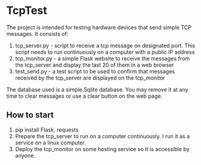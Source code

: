 # TcpTest
The project is intended for testing hardware devices that send simple TCP messages.
It consists of:

1. tcp_server.py - script to receive a tcp message on designated port. This script needs to run continuously on a computer with a public IP address
2. tcp_monitor.py - a simple Flask website to receive the messages from the tcp_server and display the last 20 of them in a web browser
3. test_send.py - a test script to be used to confirm that messages received by the tcp_server are displayed on the tcp_monitor

The database used is a simple Sqlite database. You may remove it at any time to clear messages or use a clear button on the web page.

## How to start
1. pip install Flask, requests
2. Prepare the tcp_server to run on a computer continuously. I run it as a service on a linux computer.
3. Deploy the tcp_monitor on some hosting service so it is accessible by anyone.